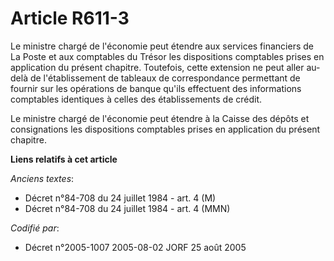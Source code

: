 # Article R611-3

Le ministre chargé de l'économie peut étendre aux services financiers de La Poste et aux comptables du Trésor les
dispositions comptables prises en application du présent chapitre. Toutefois, cette extension ne peut aller au-delà de
l'établissement de tableaux de correspondance permettant de fournir sur les opérations de banque qu'ils effectuent des
informations comptables identiques à celles des établissements de crédit.

Le ministre chargé de l'économie peut étendre à la Caisse des dépôts et consignations les dispositions comptables prises en
application du présent chapitre.

**Liens relatifs à cet article**

_Anciens textes_:

  - Décret n°84-708 du 24 juillet 1984 - art. 4 (M)
  - Décret n°84-708 du 24 juillet 1984 - art. 4 (MMN)

_Codifié par_:

  - Décret n°2005-1007 2005-08-02 JORF 25 août 2005
